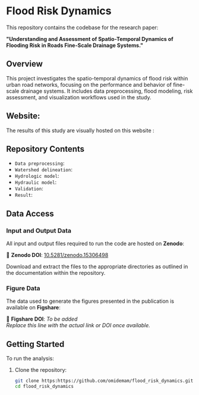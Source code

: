 # Flood Risk Dynamics

This repository contains the codebase for the research paper:

**"Understanding and Assessment of Spatio-Temporal Dynamics of Flooding Risk in Roads Fine-Scale Drainage Systems."**

## Overview

This project investigates the spatio-temporal dynamics of flood risk within urban road networks, focusing on the performance and behavior of fine-scale drainage systems. It includes data preprocessing, flood modeling, risk assessment, and visualization workflows used in the study.

## Website:
The results of this study are visually hosted on this website :

## Repository Contents

- `Data preprocessing`:
- `Watershed delineation`:
- `Hydrologic model`: 
- `Hydraulic model`: 
- `Validation`:  
- `Result`:

## Data Access

### Input and Output Data

All input and output files required to run the code are hosted on **Zenodo**:

📁 **Zenodo DOI**: [10.5281/zenodo.15306498](https://doi.org/10.5281/zenodo.15306498)

Download and extract the files to the appropriate directories as outlined in the documentation within the repository.

### Figure Data

The data used to generate the figures presented in the publication is available on **Figshare**:

📁 **Figshare DOI**: *To be added*  
_Replace this line with the actual link or DOI once available._

## Getting Started

To run the analysis:

1. Clone the repository:
   ```bash
   git clone https:https://github.com/omidemam/flood_risk_dynamics.git
   cd flood_risk_dynamics
